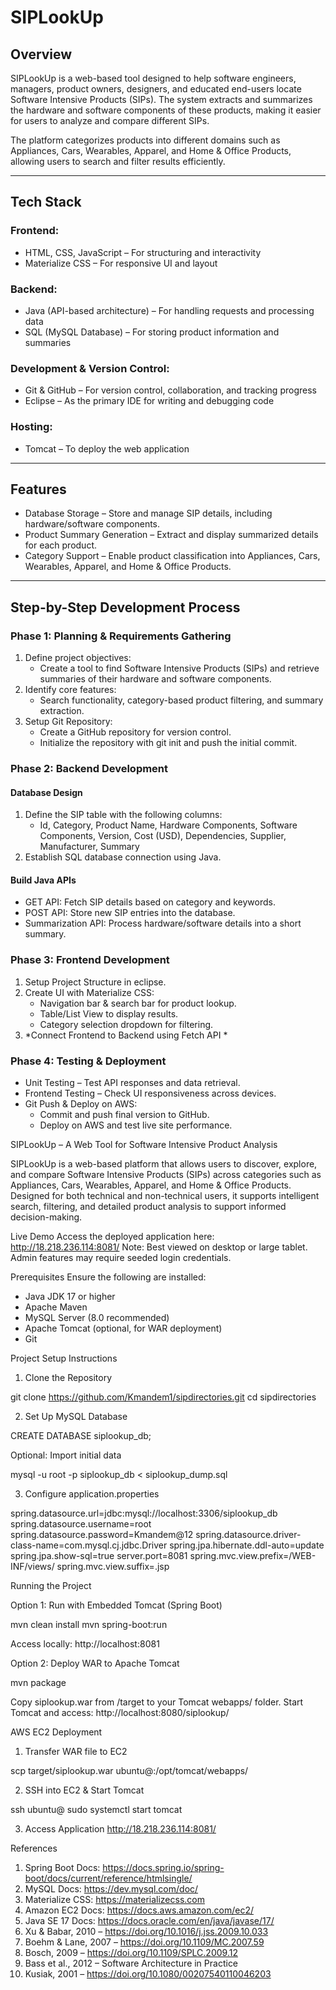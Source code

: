 # SIPLookUp

## Overview
SIPLookUp is a web-based tool designed to help software engineers, managers, product owners, designers, and educated end-users locate Software Intensive Products (SIPs). The system extracts and summarizes the hardware and software components of these products, making it easier for users to analyze and compare different SIPs.

The platform categorizes products into different domains such as Appliances, Cars, Wearables, Apparel, and Home & Office Products, allowing users to search and filter results efficiently.

---

## Tech Stack

### Frontend:
- HTML, CSS, JavaScript – For structuring and interactivity
- Materialize CSS – For responsive UI and layout

### Backend:
- Java (API-based architecture) – For handling requests and processing data
- SQL (MySQL Database) – For storing product information and summaries

### Development & Version Control:
- Git & GitHub – For version control, collaboration, and tracking progress
- Eclipse – As the primary IDE for writing and debugging code

### Hosting:
- Tomcat – To deploy the web application

---

## Features
- Database Storage – Store and manage SIP details, including hardware/software components.
- Product Summary Generation – Extract and display summarized details for each product.
- Category Support – Enable product classification into Appliances, Cars, Wearables, Apparel, and Home & Office Products.

---

## Step-by-Step Development Process

### Phase 1: Planning & Requirements Gathering
1. Define project objectives:
   - Create a tool to find Software Intensive Products (SIPs) and retrieve summaries of their hardware and software components.
2. Identify core features:
   - Search functionality, category-based product filtering, and summary extraction.
3. Setup Git Repository:
   - Create a GitHub repository for version control.
   - Initialize the repository with git init and push the initial commit.

### Phase 2: Backend Development
#### Database Design
1. Define the SIP table with the following columns:
   - Id, Category, Product Name, Hardware Components, Software Components, Version, Cost (USD), Dependencies, Supplier, Manufacturer, Summary
2. Establish SQL database connection using Java.

#### Build Java APIs
- GET API: Fetch SIP details based on category and keywords.
- POST API: Store new SIP entries into the database.
- Summarization API: Process hardware/software details into a short summary.

### Phase 3: Frontend Development
1. Setup Project Structure in eclipse.
2. Create UI with Materialize CSS:
   - Navigation bar & search bar for product lookup.
   - Table/List View to display results.
   - Category selection dropdown for filtering.
3. *Connect Frontend to Backend using Fetch API *

### Phase 4: Testing & Deployment
- Unit Testing – Test API responses and data retrieval.
- Frontend Testing – Check UI responsiveness across devices.
- Git Push & Deploy on AWS:
  - Commit and push final version to GitHub.
  - Deploy on AWS and test live site performance.

  
SIPLookUp – A Web Tool for Software Intensive Product Analysis

SIPLookUp is a web-based platform that allows users to discover, explore, and compare Software Intensive Products (SIPs) across categories such as Appliances, Cars, Wearables, Apparel, and Home & Office Products. Designed for both technical and non-technical users, it supports intelligent search, filtering, and detailed product analysis to support informed decision-making.

Live Demo
Access the deployed application here:
http://18.218.236.114:8081/
Note: Best viewed on desktop or large tablet. Admin features may require seeded login credentials.

Prerequisites
Ensure the following are installed:

- Java JDK 17 or higher
- Apache Maven
- MySQL Server (8.0 recommended)
- Apache Tomcat (optional, for WAR deployment)
- Git

Project Setup Instructions

1. Clone the Repository

git clone https://github.com/Kmandem1/sipdirectories.git
cd sipdirectories

2. Set Up MySQL Database

CREATE DATABASE siplookup_db;

Optional: Import initial data

mysql -u root -p siplookup_db < siplookup_dump.sql

3. Configure application.properties

spring.datasource.url=jdbc:mysql://localhost:3306/siplookup_db
spring.datasource.username=root
spring.datasource.password=Kmandem@12
spring.datasource.driver-class-name=com.mysql.cj.jdbc.Driver
spring.jpa.hibernate.ddl-auto=update
spring.jpa.show-sql=true
server.port=8081
spring.mvc.view.prefix=/WEB-INF/views/
spring.mvc.view.suffix=.jsp

Running the Project

Option 1: Run with Embedded Tomcat (Spring Boot)

mvn clean install
mvn spring-boot:run

Access locally: http://localhost:8081

Option 2: Deploy WAR to Apache Tomcat

mvn package

Copy siplookup.war from /target to your Tomcat webapps/ folder.
Start Tomcat and access: http://localhost:8080/siplookup/

AWS EC2 Deployment

1. Transfer WAR file to EC2

scp target/siplookup.war ubuntu@<ec2-ip>:/opt/tomcat/webapps/

2. SSH into EC2 & Start Tomcat

ssh ubuntu@<ec2-ip>
sudo systemctl start tomcat

3. Access Application
http://18.218.236.114:8081/

References

1. Spring Boot Docs: https://docs.spring.io/spring-boot/docs/current/reference/htmlsingle/
2. MySQL Docs: https://dev.mysql.com/doc/
3. Materialize CSS: https://materializecss.com
4. Amazon EC2 Docs: https://docs.aws.amazon.com/ec2/
5. Java SE 17 Docs: https://docs.oracle.com/en/java/javase/17/
6. Xu & Babar, 2010 – https://doi.org/10.1016/j.jss.2009.10.033
7. Boehm & Lane, 2007 – https://doi.org/10.1109/MC.2007.59
8. Bosch, 2009 – https://doi.org/10.1109/SPLC.2009.12
9. Bass et al., 2012 – Software Architecture in Practice
10. Kusiak, 2001 – https://doi.org/10.1080/00207540110046203

